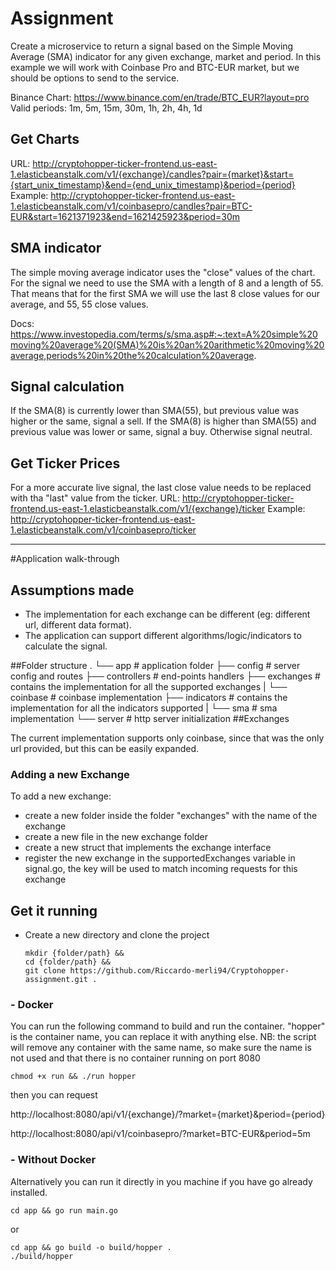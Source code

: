 # Assignment
Create a microservice to return a signal based on the Simple Moving Average (SMA) indicator for any given exchange, market and period.
In this example we will work with Coinbase Pro and BTC-EUR market, but we should be options to send to the service.

Binance Chart: https://www.binance.com/en/trade/BTC_EUR?layout=pro
Valid periods: 1m, 5m, 15m, 30m, 1h, 2h, 4h, 1d

## Get Charts
URL: http://cryptohopper-ticker-frontend.us-east-1.elasticbeanstalk.com/v1/{exchange}/candles?pair={market}&start={start_unix_timestamp}&end={end_unix_timestamp}&period={period}
Example: http://cryptohopper-ticker-frontend.us-east-1.elasticbeanstalk.com/v1/coinbasepro/candles?pair=BTC-EUR&start=1621371923&end=1621425923&period=30m

## SMA indicator
The simple moving average indicator uses the "close" values of the chart.
For the signal we need to use the SMA with a length of 8 and a length of 55. That means that for the first SMA we will use the last 8 close values for our average, and 55, 55 close values.

Docs: https://www.investopedia.com/terms/s/sma.asp#:~:text=A%20simple%20moving%20average%20(SMA)%20is%20an%20arithmetic%20moving%20average,periods%20in%20the%20calculation%20average.

## Signal calculation
If the SMA(8) is currently lower than SMA(55), but previous value was higher or the same, signal a sell.
If the SMA(8) is higher than SMA(55) and previous value was lower or same, signal a buy.
Otherwise signal neutral.

## Get Ticker Prices
For a more accurate live signal, the last close value needs to be replaced with tha "last" value from the ticker.
URL: http://cryptohopper-ticker-frontend.us-east-1.elasticbeanstalk.com/v1/{exchange}/ticker
Example: http://cryptohopper-ticker-frontend.us-east-1.elasticbeanstalk.com/v1/coinbasepro/ticker


---

#Application walk-through
## Assumptions made
* The implementation for each exchange can be different (eg: different url, different data format).
* The application can support different algorithms/logic/indicators to calculate the signal.

##Folder structure
    .
    └──  app                   # application folder
      ├── config               # server config and routes 
      ├── controllers          # end-points handlers
      ├── exchanges            # contains the implementation for all the supported exchanges
      |  └── coinbase          # coinbase implementation
      ├── indicators           # contains the implementation for all the indicators supported
      |  └── sma               # sma implementation
      └── server               # http server initialization
##Exchanges

The current implementation supports only coinbase, since that was the only url provided, but this can be easily expanded.

### Adding a new Exchange
To add a new exchange:

- create a new folder inside the folder "exchanges" with the name of the exchange
- create a new file in the new exchange folder
- create a new struct that implements the exchange interface
- register the new exchange in the supportedExchanges variable in signal.go, the key will be used to match incoming requests for this exchange

## Get it running

* Create a new directory and clone the project
     ```
    mkdir {folder/path} &&
    cd {folder/path} &&
    git clone https://github.com/Riccardo-merli94/Cryptohopper-assignment.git . 
    ```

### - Docker
You can run the following command to build and run the container. "hopper" is the container name,
you can replace it with anything else. NB: the script will remove any container with the same name,
so make sure the name is not used and that there is no container running on port 8080
```
chmod +x run && ./run hopper
```
then you can request

http://localhost:8080/api/v1/{exchange}/?market={market}&period={period}

http://localhost:8080/api/v1/coinbasepro/?market=BTC-EUR&period=5m

### - Without Docker
Alternatively you can run it directly in you machine if you have go already installed.
```
cd app && go run main.go
```
or
```
cd app && go build -o build/hopper .
./build/hopper
```
